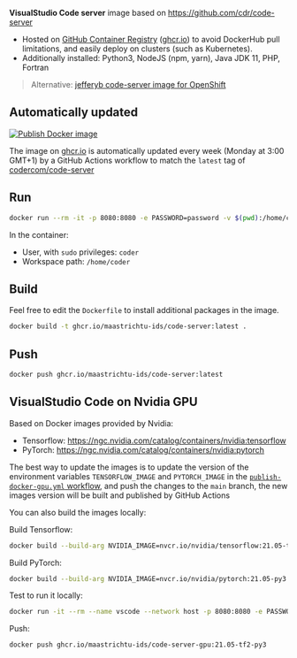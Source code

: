 **VisualStudio Code server** image based on https://github.com/cdr/code-server

* Hosted on [GitHub Container Registry](https://github.com/orgs/MaastrichtU-IDS/packages/container/package/code-server) ([ghcr.io](https://ghcr.io)) to avoid DockerHub pull limitations, and easily deploy on clusters (such as Kubernetes).
* Additionally installed: Python3, NodeJS (npm, yarn), Java JDK 11, PHP, Fortran

> Alternative: [jefferyb code-server image for OpenShift](https://github.com/jefferyb/code-server-openshift)

## Automatically updated

[![Publish Docker image](https://github.com/MaastrichtU-IDS/code-server/workflows/Publish%20Docker%20image/badge.svg)](https://github.com/MaastrichtU-IDS/code-server/actions)


The image on [ghcr.io](https://ghcr.io) is automatically updated every week (Monday at 3:00 GMT+1) by a GitHub Actions workflow to match the `latest` tag of [codercom/code-server](https://hub.docker.com/r/codercom/code-server)

## Run

```bash
docker run --rm -it -p 8080:8080 -e PASSWORD=password -v $(pwd):/home/coder ghcr.io/maastrichtu-ids/code-server:latest
```

In the container:

* User, with `sudo` privileges: `coder`
* Workspace path: `/home/coder`

## Build

Feel free to edit the `Dockerfile` to install additional packages in the image.

```bash
docker build -t ghcr.io/maastrichtu-ids/code-server:latest .
```

## Push

```bash
docker push ghcr.io/maastrichtu-ids/code-server:latest
```

## VisualStudio Code on Nvidia GPU

Based on Docker images provided by Nvidia:

* Tensorflow: https://ngc.nvidia.com/catalog/containers/nvidia:tensorflow
* PyTorch: https://ngc.nvidia.com/catalog/containers/nvidia:pytorch

The best way to update the images is to update the version of the environment variables `TENSORFLOW_IMAGE` and `PYTORCH_IMAGE` in the [`publish-docker-gpu.yml` workflow](https://github.com/MaastrichtU-IDS/code-server/blob/main/.github/workflows/publish-docker-gpu.yml), and push the changes to the `main` branch, the new images version will be built and published by GitHub Actions

You can also build the images locally:

Build Tensorflow:

```bash
docker build --build-arg NVIDIA_IMAGE=nvcr.io/nvidia/tensorflow:21.05-tf2-py3 -t ghcr.io/maastrichtu-ids/code-server-gpu:21.05-tf2-py3 -f Dockerfile.gpu .
```

Build PyTorch:

```bash
docker build --build-arg NVIDIA_IMAGE=nvcr.io/nvidia/pytorch:21.05-py3 -t ghcr.io/maastrichtu-ids/code-server-gpu:21.05-tf2-py3 -f Dockerfile.gpu .
```


Test to run it locally:

```bash
docker run -it --rm --name vscode --network host -p 8080:8080 -e PASSWORD=password ghcr.io/maastrichtu-ids/code-server-gpu:21.05-tf2-py3
```

Push:

```bash
docker push ghcr.io/maastrichtu-ids/code-server-gpu:21.05-tf2-py3
```


